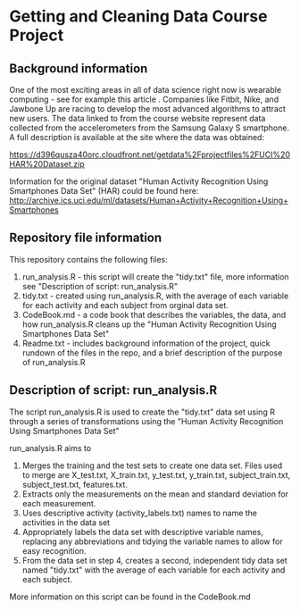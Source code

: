# Getting and Cleaning Data Course Project

## Background information 

One of the most exciting areas in all of data science right now is wearable computing - see for example this article . Companies like Fitbit, Nike, and Jawbone Up are racing to develop the most advanced algorithms to attract new users. The data linked to from the course website represent data collected from the accelerometers from the Samsung Galaxy S smartphone. A full description is available at the site where the data was obtained:

https://d396qusza40orc.cloudfront.net/getdata%2Fprojectfiles%2FUCI%20HAR%20Dataset.zip

Information for the original dataset "Human Activity Recognition Using Smartphones Data Set" (HAR) could be found here:
http://archive.ics.uci.edu/ml/datasets/Human+Activity+Recognition+Using+Smartphones

## Repository file information

This repository contains the following files:
1. run_analysis.R - this script will create the "tidy.txt" file, more information see "Description of script: run_analysis.R"
2. tidy.txt - created using run_analysis.R, with the average of each variable for each activity and each subject from orginal data set.
3. CodeBook.md -  a code book that describes the variables, the data, and how run_analysis.R cleans up the "Human Activity Recognition      Using Smartphones Data Set"
4. Readme.txt - includes background information of the project, quick rundown of the files in the repo, and a brief description of the      purpose of run_analysis.R 

## Description of script: run_analysis.R

The script run_analysis.R is used to create the "tidy.txt" data set using R through a series of transformations using the "Human Activity Recognition Using Smartphones Data Set"

run_analysis.R aims to 

1. Merges the training and the test sets to create one data set. Files used to merge are X_test.txt, X_train.txt, y_test.txt, y_train.txt,    subject_train.txt, subject_test.txt, features.txt. 
2. Extracts only the measurements on the mean and standard deviation for each measurement. 
3. Uses descriptive activity (activity_labels.txt) names to name the activities in the data set
4. Appropriately labels the data set with descriptive variable names, replacing any abbreviations and tidying the variable names to allow    for easy recognition.
4. From the data set in step 4, creates a second, independent tidy data set named "tidy.txt" with the average of each variable for each     activity and each subject.

More information on this script can be found in the CodeBook.md

